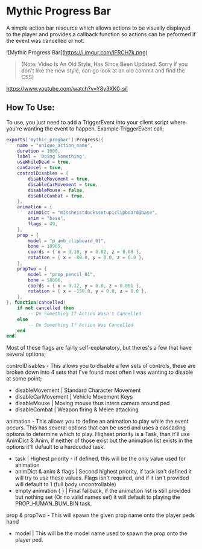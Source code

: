 # Mythic Progress Bar
A simple action bar resource which allows actions to be visually displayed to the player and provides a callback function so actions can be peformed if the event was cancelled or not.

![Mythic Progress Bar[(https://i.imgur.com/lFRCH7k.png)
 
>(Note: Video Is An Old Style, Has Since Been Updated. Sorry if you don't like the new style, can go look at an old commit and find the CSS)

https://www.youtube.com/watch?v=Y8y3XK0-siI

## How To Use:
To use, you just need to add a TriggerEvent into your client script where you're wanting the event to happen. Example TriggerEvent call;

```lua
exports['mythic_progbar']:Progress({
	name = "unique_action_name",
	duration = 1000,
	label = 'Doing Something',
	useWhileDead = true,
	canCancel = true,
	controlDisables = {
		disableMovement = true,
		disableCarMovement = true,
		disableMouse = false,
		disableCombat = true,
	},
	animation = {
		animDict = "missheistdockssetup1clipboard@base",
		anim = "base",
		flags = 49,
	},
	prop = {
		model = "p_amb_clipboard_01",
		bone = 18905,
		coords = { x = 0.10, y = 0.02, z = 0.08 },
		rotation = { x = -80.0, y = 0.0, z = 0.0 },
	},
	propTwo = {
		model = "prop_pencil_01",
		bone = 58866,
		coords = { x = 0.12, y = 0.0, z = 0.001 },
		rotation = { x = -150.0, y = 0.0, z = 0.0 },
	},
}, function(cancelled)
	if not cancelled then
		-- Do Something If Action Wasn't Cancelled
	else
		-- Do Something If Action Was Cancelled
	end
end)
```

Most of these flags are fairly self-explanatory, but theres's a few that have several options;


controlDisables - This allows you to disable a few sets of controls, these are broken down into 4 sets that I've found most often I was wanting to disable at some point;
* disableMovement | Standard Character Movement
* disableCarMovement | Vehicle Movement Keys
* disableMouse | Moving mouse thus intern camera around ped
* disableCombat | Weapon firing & Melee attacking


animation - This allows you to define an animation to play while the event occurs. This has several options that can be used and uses a cascading options to determine which to play. Highest priority is a Task, than it'll use AnimDict & Anim, if neither of those exist but the animation list exists in the options it'll default to a hardcoded task.
* task | Highest priority - if defined, this will be the only value used for animation
* animDict & anim & flags | Second highest priority, if task isn't defined it will try to use these values. Flags isn't required, and if it isn't provided will default to 1 (full body uncontrollable)
* empty animation { } | Final fallback, if the animation list is still provided but nothing set (Or no valid names set) it will default to playing the PROP_HUMAN_BUM_BIN task.


prop & propTwo - This will spawn the given prop name onto the player peds hand
* model | This will be the model name used to spawn the prop onto the player ped.
